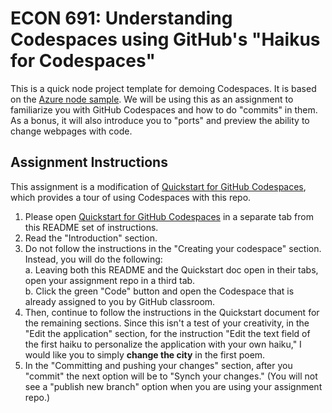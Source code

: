 
# ECON 691: Understanding Codespaces using GitHub's "Haikus for Codespaces"

This is a quick node project template for demoing Codespaces. It is based on the [Azure node sample](https://github.com/Azure-Samples/nodejs-docs-hello-world). We will be using this as an assignment to familiarize you with GitHub Codespaces and how to do "commits" in them. As a bonus, it will also introduce you to "ports" and preview the ability to change webpages with code.

## Assignment Instructions

This assignment is a modification of [Quickstart for GitHub Codespaces](https://docs.github.com/en/codespaces/getting-started/quickstart), which provides a tour of using Codespaces with this repo.

1. Please open [Quickstart for GitHub Codespaces](https://docs.github.com/en/codespaces/getting-started/quickstart) in a separate tab from this README set of instructions.
2. Read the "Introduction" section.
3. Do not follow the instructions in the "Creating your codespace" section. Instead, you will do the following:  
    a. Leaving both this README and the Quickstart doc open in their tabs, open your assignment repo in a third tab.  
    b. Click the green "Code" button and open the Codespace that is already assigned to you by GitHub classroom.
4.  Then, continue to follow the instructions in the Quickstart document for the remaining sections. Since this isn't a test of your creativity, in the "Edit the application" section, for the instruction "Edit the text field of the first haiku to personalize the application with your own haiku," I would like you to simply **change the city** in the first poem.
5.  In the "Committing and pushing your changes" section, after you "commit" the next option will be to "Synch your changes." (You will not see a "publish new branch" option when you are using your assignment repo.)
